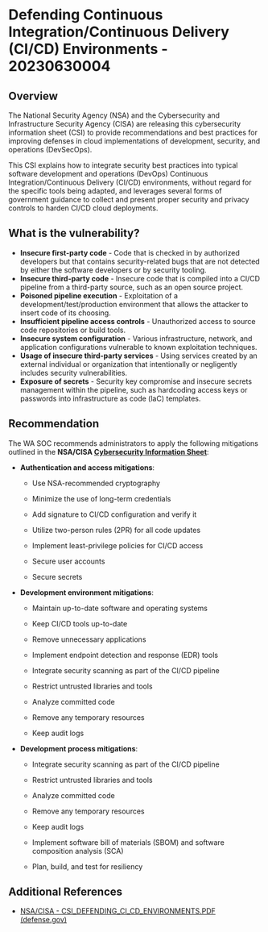 # Defending Continuous Integration/Continuous Delivery (CI/CD) Environments - 20230630004

## Overview

The National Security Agency (NSA) and the Cybersecurity and Infrastructure Security 
Agency (CISA) are releasing this cybersecurity information sheet (CSI) to provide 
recommendations and best practices for improving defenses in cloud implementations 
of development, security, and operations (DevSecOps).

This CSI explains how to integrate security best practices into typical software development and operations 
(DevOps) Continuous Integration/Continuous Delivery (CI/CD) environments, without 
regard for the specific tools being adapted, and leverages several forms of government 
guidance to collect and present proper security and privacy controls to harden CI/CD 
cloud deployments.

## What is the vulnerability?

- **Insecure first-party code** - Code that is checked in by authorized developers but that contains security-related bugs that are not detected by either the software developers or by security tooling. 
- **Insecure third-party code** - Insecure code that is compiled into a CI/CD pipeline from a third-party source, such as an open source project. 
- **Poisoned pipeline execution** - Exploitation of a development/test/production environment that allows the attacker to insert code of its choosing. 
- **Insufficient pipeline access controls** - Unauthorized access to source code repositories or build tools. 
- **Insecure system configuration** - Various infrastructure, network, and application configurations vulnerable to known exploitation techniques. 
- **Usage of insecure third-party services** - Using services created by an external individual or organization that intentionally or negligently includes security vulnerabilities. 
- **Exposure of secrets** - Security key compromise and insecure secrets management within the pipeline, such as hardcoding access keys or passwords into infrastructure as code (laC) templates.


## Recommendation

The WA SOC recommends administrators to apply the following mitigations outlined in the **NSA/CISA [Cybersecurity Information Sheet](https://media.defense.gov/2023/Jun/28/2003249466/-1/-1/0/CSI_DEFENDING_CI_CD_ENVIRONMENTS.PDF)**:

- **Authentication and access mitigations**:
    
    - Use NSA-recommended cryptography

    - Minimize the use of long-term credentials

    - Add signature to CI/CD configuration and verify it

    - Utilize two-person rules (2PR) for all code updates

    - Implement least-privilege policies for CI/CD access

    - Secure user accounts

    - Secure secrets

- **Development environment mitigations**:

    - Maintain up-to-date software and operating systems

    - Keep CI/CD tools up-to-date

    - Remove unnecessary applications

    - Implement endpoint detection and response (EDR) tools

    - Integrate security scanning as part of the CI/CD pipeline

    - Restrict untrusted libraries and tools

    - Analyze committed code

    - Remove any temporary resources

    - Keep audit logs

- **Development process mitigations**:
 
    - Integrate security scanning as part of the CI/CD pipeline

    - Restrict untrusted libraries and tools

    - Analyze committed code

    - Remove any temporary resources

    - Keep audit logs

    - Implement software bill of materials (SBOM) and software composition analysis (SCA)

    - Plan, build, and test for resiliency 


## Additional References

- [NSA/CISA - CSI_DEFENDING_CI_CD_ENVIRONMENTS.PDF (defense.gov)](https://media.defense.gov/2023/Jun/28/2003249466/-1/-1/0/CSI_DEFENDING_CI_CD_ENVIRONMENTS.PDF)

